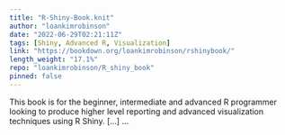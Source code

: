 ```yaml
---
title: "R-Shiny-Book.knit"
author: "loankimrobinson"
date: "2022-06-29T02:21:11Z"
tags: [Shiny, Advanced R, Visualization]
link: "https://bookdown.org/loankimrobinson/rshinybook/"
length_weight: "17.1%"
repo: "loankimrobinson/R_shiny_book"
pinned: false
---
```


This book is for the beginner, intermediate and advanced R programmer looking to produce higher level reporting and advanced visualization techniques using R Shiny. [...]  ...
